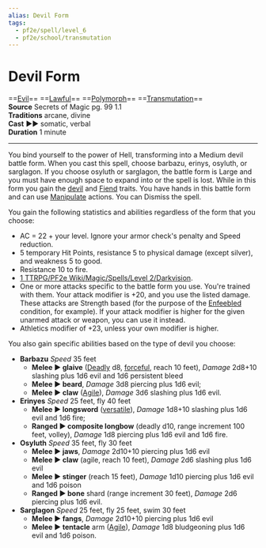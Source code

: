 ```yaml
---
alias: Devil Form 
tags:
  - pf2e/spell/level_6
  - pf2e/school/transmutation
---
```


# Devil Form

==[Evil](Evil.md)== ==[Lawful](Lawful)== ==[Polymorph](Polymorph.md)== ==[Transmutation](Transmutation.md)==  
__Source__ Secrets of Magic pg. 99 1.1  
**Traditions** arcane, divine  
**Cast** ►► somatic, verbal  
**Duration** 1 minute

---

You bind yourself to the power of Hell, transforming into a Medium devil battle form. When you cast this spell, choose barbazu, erinys, osyluth, or sarglagon. If you choose osyluth or sarglagon, the battle form is Large and you must have enough space to expand into or the spell is lost. While in this form you gain the [devil](devil) and [Fiend](Fiend.md) traits. You have hands in this battle form and can use [Manipulate](Manipulate.md) actions. You can Dismiss the spell.

You gain the following statistics and abilities regardless of the form that you choose:

- AC = 22 + your level. Ignore your armor check's penalty and Speed reduction.
- 5 temporary Hit Points, resistance 5 to physical damage (except silver), and weakness 5 to good.
- Resistance 10 to fire.
- [1 TTRPG/PF2e Wiki/Magic/Spells/Level 2/Darkvision](1%20TTRPG/PF2e%20Wiki/Magic/Spells/Level%202/Darkvision).
- One or more attacks specific to the battle form you use. You're trained with them. Your attack modifier is +20, and you use the listed damage. These attacks are Strength based (for the purpose of the [Enfeebled](Enfeebled.md) condition, for example). If your attack modifier is higher for the given unarmed attack or weapon, you can use it instead.
- Athletics modifier of +23, unless your own modifier is higher.

You also gain specific abilities based on the type of devil you choose:

- **Barbazu** _Speed_ 35 feet
	- **Melee ► glaive** ([Deadly](Deadly.md) d8, [forceful](forceful), reach 10 feet), _Damage_ 2d8+10 slashing plus 1d6 evil and 1d6 persistent bleed
	- **Melee ► beard**, _Damage_ 3d8 piercing plus 1d6 evil;
	- **Melee ► claw** ([Agile](Agile.md)), _Damage_ 3d6 slashing plus 1d6 evil.
- **Erinyes** _Speed_ 25 feet, fly 40 feet
	- **Melee ► longsword** ([versatile](versatile)), _Damage_ 1d8+10 slashing plus 1d6 evil and 1d6 fire;
	- **Ranged ► composite longbow** (deadly d10, range increment 100 feet, volley), _Damage_ 1d8 piercing plus 1d6 evil and 1d6 fire.
- **Osyluth** _Speed_ 35 feet, fly 30 feet
	- **Melee ► jaws**, _Damage_ 2d10+10 piercing plus 1d6 evil
	- **Melee ► claw** (agile, reach 10 feet), _Damage_ 2d6 slashing plus 1d6 evil
	- **Melee ► stinger** (reach 15 feet), _Damage_ 1d10 piercing plus 1d6 evil and 1d6 poison
	- **Ranged ► bone** shard (range increment 30 feet), _Damage_ 2d6 piercing plus 1d6 evil.
- **Sarglagon** _Speed_ 25 feet, fly 25 feet, swim 30 feet
	- **Melee ► fangs**, _Damage_ 2d10+10 piercing plus 1d6 evil
	- **Melee ► tentacle** arm ([Agile](Agile.md)), _Damage_ 1d8 bludgeoning plus 1d6 evil and 1d6 poison.
